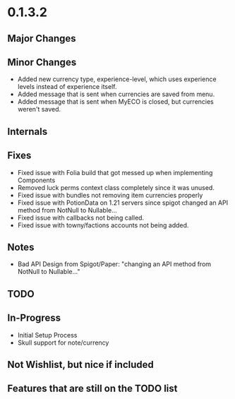 # 0.1.3.2

## Major Changes

## Minor Changes
- Added new currency type, experience-level, which uses experience levels instead of experience itself.
- Added message that is sent when currencies are saved from menu.
- Added message that is sent when MyECO is closed, but currencies weren't saved.

## Internals

## Fixes
- Fixed issue with Folia build that got messed up when implementing Components
- Removed luck perms context class completely since it was unused.
- Fixed issue with bundles not removing item currencies properly
- Fixed issue with PotionData on 1.21 servers since spigot changed an API method from NotNull to Nullable...
- Fixed issue with callbacks not being called.
- Fixed issue with towny/factions accounts not being added.

## Notes
- Bad API Design from Spigot/Paper: "changing an API method from NotNull to Nullable..."

## TODO

## In-Progress
- Initial Setup Process
- Skull support for note/currency

## Not Wishlist, but nice if included

## Features that are still on the TODO list